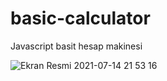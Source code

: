 # basic-calculator
Javascript basit hesap makinesi

![Ekran Resmi 2021-07-14 21 53 16](https://user-images.githubusercontent.com/47924611/125676921-b85305f8-b4c2-45c6-9dd3-f0c95cc1e31a.png)
